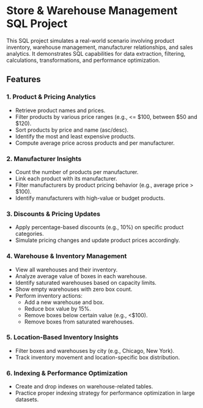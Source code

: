 # Store & Warehouse Management SQL Project

This SQL project simulates a real-world scenario involving product inventory, warehouse management, manufacturer relationships, and sales analytics. It demonstrates SQL capabilities for data extraction, filtering, calculations, transformations, and performance optimization.

## Features

### 1. Product & Pricing Analytics
- Retrieve product names and prices.
- Filter products by various price ranges (e.g., <= $100, between $50 and $120).
- Sort products by price and name (asc/desc).
- Identify the most and least expensive products.
- Compute average price across products and per manufacturer.

### 2. Manufacturer Insights
- Count the number of products per manufacturer.
- Link each product with its manufacturer.
- Filter manufacturers by product pricing behavior (e.g., average price > $100).
- Identify manufacturers with high-value or budget products.

### 3. Discounts & Pricing Updates
- Apply percentage-based discounts (e.g., 10%) on specific product categories.
- Simulate pricing changes and update product prices accordingly.

### 4. Warehouse & Inventory Management
- View all warehouses and their inventory.
- Analyze average value of boxes in each warehouse.
- Identify saturated warehouses based on capacity limits.
- Show empty warehouses with zero box count.
- Perform inventory actions:
  - Add a new warehouse and box.
  - Reduce box value by 15%.
  - Remove boxes below certain value (e.g., <$100).
  - Remove boxes from saturated warehouses.

### 5. Location-Based Inventory Insights
- Filter boxes and warehouses by city (e.g., Chicago, New York).
- Track inventory movement and location-specific box distribution.

### 6. Indexing & Performance Optimization
- Create and drop indexes on warehouse-related tables.
- Practice proper indexing strategy for performance optimization in large datasets.


